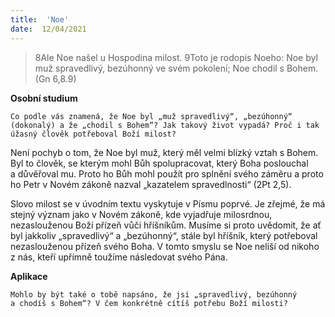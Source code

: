 ```yaml
---
title:  'Noe'
date:  12/04/2021
---
```


> <p></p>
> 8Ale Noe našel u Hospodina milost. 9Toto je rodopis Noeho: Noe byl muž spravedlivý, bezúhonný ve svém pokolení; Noe chodil s Bohem. (Gn 6,8.9)

**Osobní studium**

`Co podle vás znamená, že Noe byl „muž spravedlivý“, „bezúhonný“ (dokonalý) a že „chodil s Bohem“? Jak takový život vypadá? Proč i tak úžasný člověk potřeboval Boží milost?`

Není pochyb o tom, že Noe byl muž, který měl velmi blízký vztah s Bohem. Byl to člověk, se kterým mohl Bůh spolupracovat, který Boha poslouchal a důvěřoval mu. Proto ho Bůh mohl použít pro splnění svého záměru a proto ho Petr v Novém zákoně nazval „kazatelem spravedlnosti“ (2Pt 2,5).

Slovo milost se v úvodním textu vyskytuje v Písmu poprvé. Je zřejmé, že má stejný význam jako v Novém zákoně, kde vyjadřuje milosrdnou, nezaslouženou Boží přízeň vůči hříšníkům. Musíme si proto uvědomit, že ať byl jakkoliv „spravedlivý“ a „bezúhonný“, stále byl hříšník, který potřeboval nezaslouženou přízeň svého Boha. V tomto smyslu se Noe neliší od nikoho z nás, kteří upřímně toužíme následovat svého Pána.

**Aplikace**

`Mohlo by být také o tobě napsáno, že jsi „spravedlivý, bezúhonný a chodíš s Bohem“? V čem konkrétně cítíš potřebu Boží milosti?`
